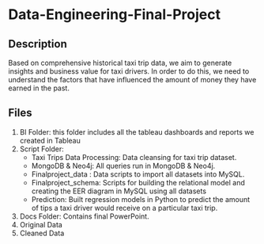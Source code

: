 # Data-Engineering-Final-Project
## Description
Based on comprehensive historical taxi trip data, we aim to generate insights and business value for taxi drivers. In order to do this, we need to understand the factors that have influenced the amount of money they have earned in the past. 

## Files
1. BI Folder: this folder includes all the tableau dashboards and reports we created in Tableau
2. Script Folder:
    * Taxi Trips Data Processing: Data cleansing for taxi trip dataset. 
    * MongoDB & Neo4j: All queries run in MongoDB & Neo4j. 
    * Finalproject_data : Data scripts to import all datasets into MySQL.
    * Finalproject_schema: Scripts for building the relational model and creating the EER diagram in MySQL using all datasets
    * Prediction: Built regression models in Python to predict the amount of tips a taxi driver would receive on a particular taxi trip.
3. Docs Folder: Contains final PowerPoint.
4. Original Data
5. Cleaned Data
